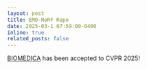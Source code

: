 ```yaml
---
layout: post
title: EMD-NeRF Repo
date: 2025-03-1 07:59:00-0400
inline: true
related_posts: false
---
```


[BIOMEDICA](https://arxiv.org/pdf/2501.07171) has been accepted to CVPR 2025!
